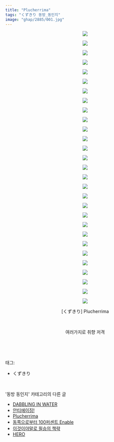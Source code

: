 ```yaml
---
title: "Plucherrima"
tags: "くずきり 동방_동인지"
image: "ghap/2885/001.jpg"
---
```

<div class="article">
<p style="text-align: center; clear: none; float: none;"><img src="{{ site.nasurl }}/ghap/2885/001.jpg"/></p>
<p style="text-align: center; clear: none; float: none;"><img src="{{ site.nasurl }}/ghap/2885/002.jpg"/></p>
<p style="text-align: center; clear: none; float: none;"><img src="{{ site.nasurl }}/ghap/2885/003.jpg"/></p>
<p style="text-align: center; clear: none; float: none;"><img src="{{ site.nasurl }}/ghap/2885/004.jpg"/></p>
<p style="text-align: center; clear: none; float: none;"><img src="{{ site.nasurl }}/ghap/2885/005.jpg"/></p>
<p style="text-align: center; clear: none; float: none;"><img src="{{ site.nasurl }}/ghap/2885/006.jpg"/></p>
<p style="text-align: center; clear: none; float: none;"><img src="{{ site.nasurl }}/ghap/2885/007.jpg"/></p>
<p style="text-align: center; clear: none; float: none;"><img src="{{ site.nasurl }}/ghap/2885/008.jpg"/></p>
<p style="text-align: center; clear: none; float: none;"><img src="{{ site.nasurl }}/ghap/2885/009.jpg"/></p>
<p style="text-align: center; clear: none; float: none;"><img src="{{ site.nasurl }}/ghap/2885/010.jpg"/></p>
<p style="text-align: center; clear: none; float: none;"><img src="{{ site.nasurl }}/ghap/2885/011.jpg"/></p>
<p style="text-align: center; clear: none; float: none;"><img src="{{ site.nasurl }}/ghap/2885/012.jpg"/></p>
<p style="text-align: center; clear: none; float: none;"><img src="{{ site.nasurl }}/ghap/2885/013.jpg"/></p>
<p style="text-align: center; clear: none; float: none;"><img src="{{ site.nasurl }}/ghap/2885/014.jpg"/></p>
<p style="text-align: center; clear: none; float: none;"><img src="{{ site.nasurl }}/ghap/2885/015.jpg"/></p>
<p style="text-align: center; clear: none; float: none;"><img src="{{ site.nasurl }}/ghap/2885/016.jpg"/></p>
<p style="text-align: center; clear: none; float: none;"><img src="{{ site.nasurl }}/ghap/2885/017.jpg"/></p>
<p style="text-align: center; clear: none; float: none;"><img src="{{ site.nasurl }}/ghap/2885/018.jpg"/></p>
<p style="text-align: center; clear: none; float: none;"><img src="{{ site.nasurl }}/ghap/2885/019.jpg"/></p>
<p style="text-align: center; clear: none; float: none;"><img src="{{ site.nasurl }}/ghap/2885/020.jpg"/></p>
<p style="text-align: center; clear: none; float: none;"><img src="{{ site.nasurl }}/ghap/2885/021.jpg"/></p>
<p style="text-align: center; clear: none; float: none;"><img src="{{ site.nasurl }}/ghap/2885/022.jpg"/></p>
<p style="text-align: center; clear: none; float: none;"><img src="{{ site.nasurl }}/ghap/2885/023.jpg"/></p>
<p style="text-align: center; clear: none; float: none;"><img src="{{ site.nasurl }}/ghap/2885/024.jpg"/></p>
<p style="text-align: center; clear: none; float: none;"><img src="{{ site.nasurl }}/ghap/2885/025.jpg"/></p>
<p style="text-align: center; clear: none; float: none;"><img src="{{ site.nasurl }}/ghap/2885/026.jpg"/></p>
<p style="text-align: center; clear: none; float: none;"><img src="{{ site.nasurl }}/ghap/2885/027.jpg"/></p>
<p style="text-align: center; clear: none; float: none;"><img src="{{ site.nasurl }}/ghap/2885/028.jpg"/></p>
<p style="text-align: center; clear: none; float: none;"><img src="{{ site.nasurl }}/ghap/2885/029.jpg"/></p>
<p style="text-align: center; clear: none; float: none;">[くずきり] Plucherrima</p>
<p style="text-align: center; clear: none; float: none;"><br/></p>
<p style="text-align: center; clear: none; float: none;">여러가지로 취향 저격</p>
<p><br/></p>
</div><br/>
<div class="tagTrail">
<p>태그: </p>
<ul>
<li>くずきり</li>
</ul>
</div><br/>
<div class="another">
<p>'동방 동인지' 카테고리의 다른 글</p>
<ul>
<li><a href="/2016-12-12-ghap_2887">DABBLING IN WATER</a></li>
<li><a href="/2016-12-12-ghap_2886">안티에이징!</a></li>
<li><a href="/2016-12-10-ghap_2885">Plucherrima</a></li>
<li><a href="/2016-12-10-ghap_2884">동쪽으로부터 100퍼센트 Enable</a></li>
<li><a href="/2016-12-10-ghap_2883">이것이야말로 필승의 책략</a></li>
<li><a href="/2016-12-10-ghap_2882">HERO</a></li>
</ul>
</div><br/>
<div class="cb_module cb_fluid">
<div class="cb_wrt cb_profile">
</div><!-- commentList close -->
</div><br/>
